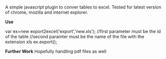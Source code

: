 A simple javascript plugin to conver tables to excel. Tested for latest version of chrome, mozilla and internet explorer.

**Use**

 var ex=new export2excel('export','new.xls');
 //first parameter must be the id of the table
 //second paramter must be the name of the file with the extension xls
 ex.export();
 
 **Further Work**
 Hopefully handling pdf files as well
